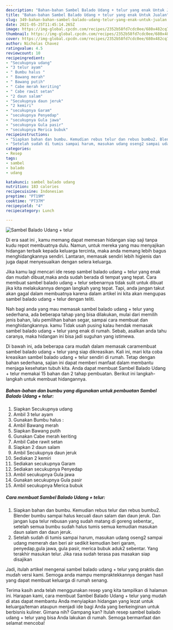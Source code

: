 ```yaml
---
description: "Bahan-bahan Sambel Balado Udang + telur yang enak Untuk Jualan"
title: "Bahan-bahan Sambel Balado Udang + telur yang enak Untuk Jualan"
slug: 349-bahan-bahan-sambel-balado-udang-telur-yang-enak-untuk-jualan
date: 2021-05-25T11:45:14.265Z
image: https://img-global.cpcdn.com/recipes/2352b58fd7cdc0ee/680x482cq70/sambel-balado-udang-telur-foto-resep-utama.jpg
thumbnail: https://img-global.cpcdn.com/recipes/2352b58fd7cdc0ee/680x482cq70/sambel-balado-udang-telur-foto-resep-utama.jpg
cover: https://img-global.cpcdn.com/recipes/2352b58fd7cdc0ee/680x482cq70/sambel-balado-udang-telur-foto-resep-utama.jpg
author: Nicholas Chavez
ratingvalue: 4.5
reviewcount: 10
recipeingredient:
- "Secukupnya udang"
- "3 telur ayam"
- " Bumbu halus "
- " Bawang merah"
- " Bawang putih"
- " Cabe merah keriting"
- " Cabe rawit setan"
- "2 daun salam"
- "Secukupnya daun jeruk"
- "2 kemiri"
- "secukupnya Garam"
- "secukupnya Penyedap"
- "secukupnya Gula jawa"
- "secukupnya Gula pasir"
- "secukupnya Merica bubuk"
recipeinstructions:
- "Siapkan bahan dan bumbu. Kemudian rebus telur dan rebus bumbu2. Blender bumbu sampai halus kecuali daun salam dan daun jeruk. Dan jangan lupa telur rebusan yang sudah matang di goreng sebentar,, setelah semua bumbu sudah halus tumis semua kemudian masukan daun salam dan daun jeruk."
- "Setelah sudah di tumis sampai harum, masukan udang oseng2 sampai udang memerah dan beri air sedikit kemudian beri garam, penyedap,gula jawa, gula pasir, merica bubuk aduk2 sebentar. Yang terakhir masukan telur. Jika rasa sudah terasa pas masakan siap disajikan"
categories:
- Resep
tags:
- sambel
- balado
- udang

katakunci: sambel balado udang 
nutrition: 183 calories
recipecuisine: Indonesian
preptime: "PT19M"
cooktime: "PT37M"
recipeyield: "4"
recipecategory: Lunch

---
```



![Sambel Balado Udang + telur](https://img-global.cpcdn.com/recipes/2352b58fd7cdc0ee/680x482cq70/sambel-balado-udang-telur-foto-resep-utama.jpg)

Di era  saat ini , kamu memang dapat memesan hidangan siap saji tanpa kudu repot membuatnya dulu. Namun, untuk mereka yang mau menyajikan hidangan terbaik kepada keluarga tercinta, maka anda memang lebih bagus menghidangkannya sendiri. Lantaran, memasak sendiri lebih higienis dan juga dapat menyesuaikan dengan selera keluarga.

Jika kamu lagi mencari ide resep sambel balado udang + telur yang enak dan mudah dibuat,maka anda sudah berada di tempat yang tepat. Cara membuat sambel balado udang + telur  sebenarnya tidak sulit untuk dibuat jika kita melakukannya dengan langkah yang tepat. Tapi, anda jangan takut akan gagal dalam membuatnya 
karena dalam artikel ini kita akan mengupas sambel balado udang + telur dengan teliti.  



Nah bagi anda yang mau memasak sambel balado udang + telur yang sederhana, ada beberapa tahap yang bisa dilakukan, mulai dari memilih jenis bahan, lalu pemilihan bahan segar, sampai cara membuat dan menghidangkannya. kamu Tidak usah pusing kalau hendak memasak sambel balado udang + telur yang enak di rumah. Sebab, asalkan anda  tahu caranya, maka hidangan ini bisa jadi suguhan yang istimewa.

Di bawah ini, ada beberapa cara mudah dalam memasak caramembuat sambel balado udang + telur yang siap dikreasikan. Kali ini, mari kita coba kreasikan sambel balado udang + telur sendiri di rumah. Tetap dengan bahan sederhana, sajian ini dapat memberi manfaat dalam membantu menjaga kesehatan tubuh kita. Anda dapat membuat Sambel Balado Udang + telur memakai 15 bahan dan 2 tahap pembuatan. Berikut ini langkah-langkah untuk membuat hidangannya.

<!--inarticleads1-->

##### Bahan-bahan dan bumbu yang digunakan untuk pembuatan Sambel Balado Udang + telur:

1. Siapkan Secukupnya udang
1. Ambil 3 telur ayam
1. Gunakan  Bumbu halus :
1. Ambil  Bawang merah
1. Siapkan  Bawang putih
1. Gunakan  Cabe merah keriting
1. Ambil  Cabe rawit setan
1. Siapkan 2 daun salam
1. Ambil Secukupnya daun jeruk
1. Sediakan 2 kemiri
1. Sediakan secukupnya Garam
1. Sediakan secukupnya Penyedap
1. Ambil secukupnya Gula jawa
1. Gunakan secukupnya Gula pasir
1. Ambil secukupnya Merica bubuk




<!--inarticleads2-->

##### Cara membuat Sambel Balado Udang + telur:

1. Siapkan bahan dan bumbu. Kemudian rebus telur dan rebus bumbu2. Blender bumbu sampai halus kecuali daun salam dan daun jeruk. Dan jangan lupa telur rebusan yang sudah matang di goreng sebentar,, setelah semua bumbu sudah halus tumis semua kemudian masukan daun salam dan daun jeruk.
1. Setelah sudah di tumis sampai harum, masukan udang oseng2 sampai udang memerah dan beri air sedikit kemudian beri garam, penyedap,gula jawa, gula pasir, merica bubuk aduk2 sebentar. Yang terakhir masukan telur. Jika rasa sudah terasa pas masakan siap disajikan




Jadi, itulah artikel mengenai  sambel balado udang + telur  yang praktis dan mudah versi kami. Semoga anda mampu mempraktekkannya dengan hasil yang dapat membuat keluarga di rumah senang. 

Terima kasih anda telah menggunakan resep yang kita tampilkan di halaman ini. Harapan kami, cara membuat  Sambel Balado Udang + telur yang mudah di atas dapat membantu Anda menyiapkan hidangan yang lezat untuk keluarga/teman ataupun menjadi ide bagi Anda yang berkeinginan untuk berbisnis kuliner. Gimana nih? Gampang kan? Itulah resep sambel balado udang + telur yang bisa Anda lakukan di rumah. Semoga bermanfaat dan selamat mencoba!

